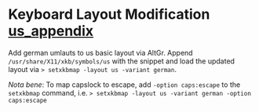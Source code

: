 # Keyboard Layout Modification [us_appendix](us_appendix)

Add german umlauts to us basic layout via AltGr. Append `/usr/share/X11/xkb/symbols/us` with the snippet and load the updated layout via `> setxkbmap -layout us -variant german`.

*Nota bene*: To map capslock to escape, add `-option caps:escape` to the `setxkbmap` command, i.e. `> setxkbmap -layout us -variant german -option caps:escape`
